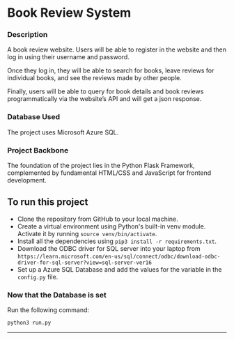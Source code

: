 # Book Review System

### Description
<p>A book review website. Users will be able to register in the website and then log in using their username and password.</p>
<p>Once they log in, they will be able to search for books, leave reviews for individual books, and see the reviews made by other people.</p>
<p>Finally, users will be able to query for book details and book reviews programmatically via the website’s API and will get a json response.</p>

### Database Used
<p>The project uses Microsoft Azure SQL.</p>

### Project Backbone
<p>The foundation of the project lies in the Python Flask Framework, complemented by fundamental HTML/CSS and JavaScript for frontend development.</p>



## To run this project
<ul>
<li>Clone the repository from GitHub to your local machine.</li>
<li>Create a virtual  environment using Python's built-in venv module. Activate it by running <code>source venv/bin/activate</code>.</li>
<li>Install all the dependencies using <code>pip3 install -r requirements.txt</code>.</li>
<li>Download the ODBC driver for SQL server into your laptop from <code>https://learn.microsoft.com/en-us/sql/connect/odbc/download-odbc-driver-for-sql-server?view=sql-server-ver16
</code></li>
<li>Set up a Azure SQL Database and add the values for the variable in the <code>config.py</code> file.</li>
</ul>

### Now that the Database is set

Run the following command:
```bash
python3 run.py
```

<hr>

